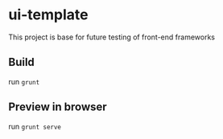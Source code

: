 # ui-template

This project is base for future testing of front-end frameworks


## Build

run `grunt`

## Preview in browser

run `grunt serve`
